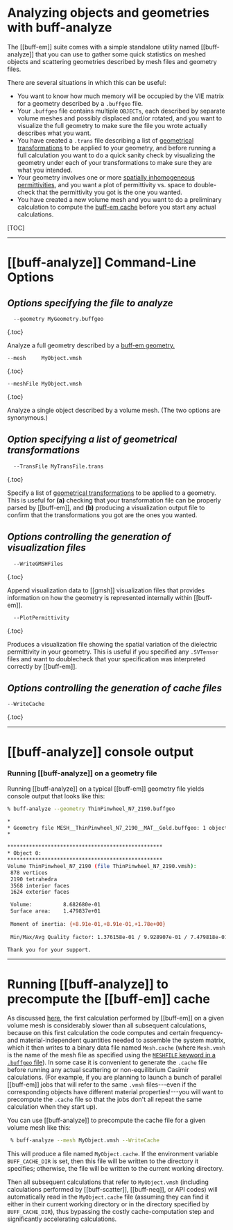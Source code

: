 <h1> Analyzing objects and geometries with <span class="SC">buff-analyze</span></h1>

The [[buff-em]] suite comes with a simple standalone utility named 
[[buff-analyze]] that you can use to gather some quick statistics on
meshed objects and scattering geometries described by mesh files and 
geometry files.

There are several situations in which this can be useful:

-   You want to know how much memory will be occupied by the VIE matrix 
    for a geometry described by a `.buffgeo` file.
-   Your `.buffgeo` file contains multiple `OBJECTs`, each 
    described by separate volume meshes and possibly displaced
    and/or rotated, and you want to visualize the full geometry to 
    make sure the file you wrote actually describes what you want.
-   You have created a `.trans` file describing a list of 
    [geometrical transformations][Transformations]
    to be applied to your geometry, and before running a full calculation 
    you want to do a quick sanity check by visualizing the geometry under
    each of your transformations to make sure they are what you intended.
-   Your geometry involves one or more 
    [spatially inhomogeneous permittivities](../reference/SVTensors.md),
    and you want a plot of permittivity vs. space to double-check that 
    the permittivity you got is the one you wanted.
-   You have created a new volume mesh and you want to do a 
    preliminary calculation to compute the 
    [<span class="SC">buff-em</span> cache](.././reference/BUFFvsSCUFF.md#Caching)
    before you start any actual calculations.

[TOC]

-------------------------------------
# [[buff-analyze]] Command-Line Options

## *Options specifying the file to analyze*

  ````
    --geometry MyGeometry.buffgeo
  ````
{.toc}

Analyze a full geometry described by a
[buff-em geometry.](../reference/Geometries.md)

  ````
--mesh     MyObject.vmsh 
  ````
{.toc}

  ````
--meshFile MyObject.vmsh
  ````
{.toc}

Analyze a single object described by a volume mesh. (The
two options are synonymous.)

## *Option specifying a list of geometrical transformations*

  ````
    --TransFile MyTransFile.trans
  ````
{.toc}

Specify a list of 
[geometrical transformations][Transformations]
to be applied to a geometry. This is useful for **(a)** checking
that your transformation file can be properly parsed by 
[[buff-em]], and **(b)** producing a visualization output file to 
confirm that the transformations you got are the ones you wanted.

## *Options controlling the generation of visualization files*

  ````
    --WriteGMSHFiles 
  ````
{.toc}

Append visualization data to [[gmsh]] visualization files that 
provides information on how the geometry is represented internally 
within [[buff-em]]. 

  ````
    --PlotPermittivity
  ````
{.toc}

Produces a visualization file showing the spatial variation
of the dielectric permittivity in your geometry. This is useful
if you specified any `.SVTensor` files and want to doublecheck
that your specification was interpreted correctly by [[buff-em]].

## *Options controlling the generation of cache files*

  ````
 --WriteCache
  ````
{.toc}

-------------------------------------
# [[buff-analyze]] console output

### Running [[buff-analyze]] on a geometry file

Running [[buff-analyze]] on a typical [[buff-em]] geometry file 
yields console output that looks like this:

````bash
% buff-analyze --geometry ThinPinwheel_N7_2190.buffgeo

*
* Geometry file MESH__ThinPinwheel_N7_2190__MAT__Gold.buffgeo: 1 objects 
*

**************************************************
* Object 0: 
**************************************************
Volume ThinPinwheel_N7_2190 (file ThinPinwheel_N7_2190.vmsh): 
 878 vertices 
 2190 tetrahedra 
 3568 interior faces 
 1624 exterior faces 

 Volume:          8.682680e-01 
 Surface area:    1.479837e+01 
 
 Moment of inertia: {+8.91e-01,+8.91e-01,+1.78e+00}
 
 Min/Max/Avg Quality factor: 1.376158e-01 / 9.928907e-01 / 7.479818e-01 

Thank you for your support.
````

-------------------------------------
# Running [[buff-analyze]] to precompute the [[buff-em]] cache

As discussed [here](.././reference/BUFFvsSCUFF.md#Caching),
the first calculation performed by [[buff-em]] on a given
volume mesh is considerably slower than all subsequent 
calculations, because on this first calculation the code 
computes and certain frequency- and material-independent 
quantities needed to assemble the system matrix, which 
it then writes to a binary data file named `Mesh.cache`
(where `Mesh.vmsh` is the name of the mesh file as 
specified using the
[`MESHFILE` keyword in a `.buffgeo` file][buffGeometries]).
In some case it is convenient to generate the `.cache`
file before running any actual scattering or 
non-equilibrium Casimir calculations. (For example,
if you are planning to launch a bunch of parallel 
[[buff-em]] jobs that will refer to the same `.vmsh` 
files---even if the corresponding objects have 
different material properties!---you will want to 
precompute the `.cache` file so that the jobs don't
all repeat the same calculation when they start up).

You can use [[buff-analyze]] to precompute the cache
file for a given volume mesh like this:

````bash
 % buff-analyze --mesh MyObject.vmsh --WriteCache
````

This will produce a file named `MyObject.cache`.
If the environment variable `BUFF_CACHE_DIR` is 
set, then this file will be written to the
directory it specifies; otherwise, the file will
be written to the current working directory.

Then all subsequent calculations that
refer to `MyObject.vmsh` (including calculations
performed by [[buff-scatter]], [[buff-neq]], or
API codes) will automatically read in the
`MyObject.cache` file (assuming they can find
it either in their current working directory
or in the directory specified by `BUFF_CACHE_DIR`),
thus bypassing the costly cache-computation
step and significantly accelerating calculations.

[Transformations]:                   http://homerreid.github.io/scuff-em-documentation/reference/Transformations
[buffGeometries]:                    ../reference/Geometries.md
